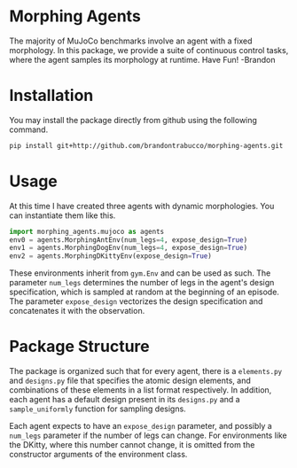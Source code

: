 # Morphing Agents

The majority of MuJoCo benchmarks involve an agent with a fixed morphology. In this package, we provide a suite of continuous control tasks, where the agent samples its morphology at runtime. Have Fun! -Brandon

# Installation

You may install the package directly from github using the following command.

```bash
pip install git+http://github.com/brandontrabucco/morphing-agents.git
```

# Usage

At this time I have created three agents with dynamic morphologies. You can instantiate them like this.

```python
import morphing_agents.mujoco as agents
env0 = agents.MorphingAntEnv(num_legs=4, expose_design=True)
env1 = agents.MorphingDogEnv(num_legs=4, expose_design=True)
env2 = agents.MorphingDKittyEnv(expose_design=True)
```

These environments inherit from `gym.Env` and can be used as such. The parameter `num_legs` determines the number of legs in the agent's design specification, which is sampled at random at the beginning of an episode. The parameter `expose_design` vectorizes the design specification and concatenates it with the observation.

# Package Structure

The package is organized such that for every agent, there is a `elements.py` and `designs.py` file that specifies the atomic design elements, and combinations of these elements in a list format respectively. In addition, each agent has a default design present in its `designs.py` and a `sample_uniformly` function for sampling designs.

Each agent expects to have an `expose_design` parameter, and possibly a `num_legs` parameter if the number of legs can change. For environments like the DKitty, where this number cannot change, it is omitted from the constructor arguments of the environment class.
